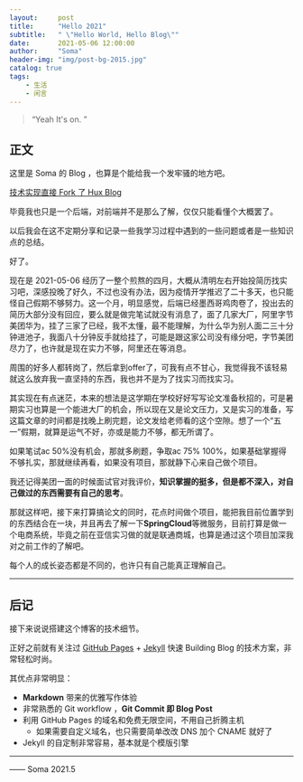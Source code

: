 ```yaml
---
layout:     post
title:      "Hello 2021"
subtitle:   " \"Hello World, Hello Blog\""
date:       2021-05-06 12:00:00
author:     "Soma"
header-img: "img/post-bg-2015.jpg"
catalog: true
tags:
    - 生活
    - 闲言
---
```


> “Yeah It's on. ”

## 正文

这里是 Soma 的 Blog ，也算是个能给我一个发牢骚的地方吧。

[技术实现直接 Fork 了 Hux Blog](#build) 

毕竟我也只是一个后端，对前端并不是那么了解，仅仅只能看懂个大概罢了。

以后我会在这不定期分享和记录一些我学习过程中遇到的一些问题或者是一些知识点的总结。

好了。

现在是 2021-05-06 经历了一整个煎熬的四月，大概从清明左右开始投简历找实习吧，深感投晚了好久，不过也没有办法，因为疫情开学推迟了二十多天，也只能怪自己假期不够努力。这一个月，明显感觉，后端已经墨西哥鸡肉卷了，投出去的简历大部分没有回应，要么就是做完笔试就没有消息了，面了几家大厂，阿里字节美团华为，挂了三家了已经，我不太懂，最不能理解，为什么华为别人面二三十分钟进池子，我面八十分钟反手就给挂了，可能是跟这家公司没有缘分吧，字节美团尽力了，也许就是现在实力不够，阿里还在等消息。

周围的好多人都转岗了，然后拿到offer了，可我有点不甘心，我觉得我不该轻易就这么放弃我一直坚持的东西，我也并不是为了找实习而找实习。

其实现在有点迷茫，本来的想法是这学期在学校好好写写论文准备秋招的，可是暑期实习也算是一个能进大厂的机会，所以现在又是论文压力，又是实习的准备，写这篇文章的时间都是找晚上刷完题，论文发给老师看的这个空隙。想了一个“五一”假期，就算是运气不好，亦或是能力不够，都无所谓了。

如果笔试ac 50%没有机会，那就多刷题，争取ac 75% 100%，如果基础掌握得不够扎实，那就继续再看，如果没有项目，那就静下心来自己做个项目。

我还记得美团一面的时候面试官对我评价，**知识掌握的挺多，但是都不深入，对自己做过的东西需要有自己的思考**。

那就这样吧，接下来打算搞论文的同时，花点时间做个项目，能把我目前位置学到的东西结合在一块，并且再去了解一下**SpringCloud**等微服务，目前打算是做一个电商系统，毕竟之前在亚信实习做的就是联通商城，也算是通过这个项目加深我对之前工作的了解吧。

每个人的成长姿态都是不同的，也许只有自己能真正理解自己。

-------




<p id = "build"></p>

## 后记

接下来说说搭建这个博客的技术细节。  

正好之前就有关注过 [GitHub Pages](https://pages.github.com/) + [Jekyll](http://jekyllrb.com/) 快速 Building Blog 的技术方案，非常轻松时尚。

其优点非常明显：

* **Markdown** 带来的优雅写作体验
* 非常熟悉的 Git workflow ，**Git Commit 即 Blog Post**
* 利用 GitHub Pages 的域名和免费无限空间，不用自己折腾主机
	* 如果需要自定义域名，也只需要简单改改 DNS 加个 CNAME 就好了 
* Jekyll 的自定制非常容易，基本就是个模版引擎


---

—— Soma 2021.5


